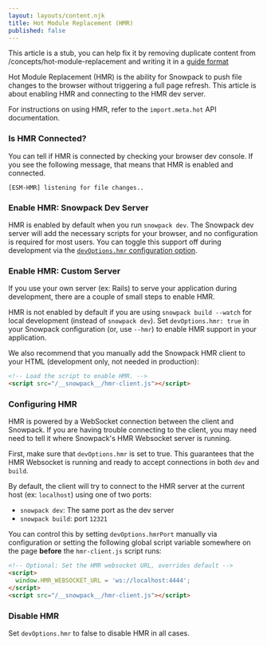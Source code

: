 ```yaml
---
layout: layouts/content.njk
title: Hot Module Replacement (HMR)
published: false
---
```


<div class="stub">
This article is a stub, you can help fix it by removing duplicate content from /concepts/hot-module-replacement and writing it in a <a href="https://documentation.divio.com/how-to-guides/">guide format</a>
</div>

Hot Module Replacement (HMR) is the ability for Snowpack to push file changes to the browser without triggering a full page refresh. This article is about enabling HMR and connecting to the HMR dev server.

For instructions on using HMR, refer to the `import.meta.hot` API documentation.

### Is HMR Connected?

You can tell if HMR is connected by checking your browser dev console. If you see the following message, that means that HMR is enabled and connected.

```
[ESM-HMR] listening for file changes..
```

### Enable HMR: Snowpack Dev Server

HMR is enabled by default when you run `snowpack dev`. The Snowpack dev server will add the necessary scripts for your browser, and no configuration is required for most users. You can toggle this support off during development via the [`devOptions.hmr` configuration option](/reference/configuration).

### Enable HMR: Custom Server

If you use your own server (ex: Rails) to serve your application during development, there are a couple of small steps to enable HMR.

HMR is not enabled by default if you are using `snowpack build --watch` for local development (instead of `snowpack dev`). Set `devOptions.hmr: true` in your Snowpack configuration (or, use `--hmr`) to enable HMR support in your application.

We also recommend that you manually add the Snowpack HMR client to your HTML (development only, not needed in production):

```html
<!-- Load the script to enable HMR. -->
<script src="/__snowpack__/hmr-client.js"></script>
```

### Configuring HMR

HMR is powered by a WebSocket connection between the client and Snowpack. If you are having trouble connecting to the client, you may need need to tell it where Snowpack's HMR Websocket server is running.

First, make sure that `devOptions.hmr` is set to true. This guarantees that the HMR Websocket is running and ready to accept connections in both `dev` and `build`.

By default, the client will try to connect to the HMR server at the current host (ex: `localhost`) using one of two ports:

- `snowpack dev`: The same port as the dev server
- `snowpack build`: port `12321`

You can control this by setting `devOptions.hmrPort` manually via configuration or setting the following global script variable somewhere on the page **before** the `hmr-client.js` script runs:

```html
<!-- Optional: Set the HMR websocket URL, overrides default -->
<script>
  window.HMR_WEBSOCKET_URL = 'ws://localhost:4444';
</script>
<script src="/__snowpack__/hmr-client.js"></script>
```

### Disable HMR

Set `devOptions.hmr` to false to disable HMR in all cases.
